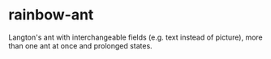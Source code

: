 rainbow-ant
===========

Langton's ant with interchangeable fields (e.g. text instead of picture), more than one ant at once and prolonged states.
